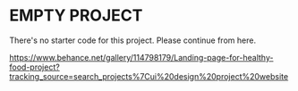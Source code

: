 
# EMPTY PROJECT

There's no starter code for this project. Please continue from here.

https://www.behance.net/gallery/114798179/Landing-page-for-healthy-food-project?tracking_source=search_projects%7Cui%20design%20project%20website


